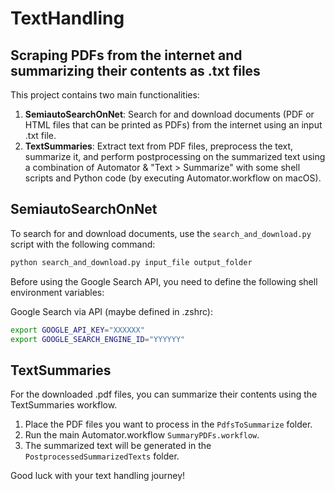# TextHandling
## Scraping PDFs from the internet and summarizing their contents as .txt files

This project contains two main functionalities:

1. **SemiautoSearchOnNet**: Search for and download documents (PDF or HTML files that can be printed as PDFs) from the internet using an input .txt file.
2. **TextSummaries**: Extract text from PDF files, preprocess the text, summarize it, and perform postprocessing on the summarized text using a combination of Automator & "Text > Summarize" with some shell scripts and Python code (by executing Automator.workflow on macOS).

## SemiautoSearchOnNet

To search for and download documents, use the `search_and_download.py` script with the following command:

```sh
python search_and_download.py input_file output_folder
```

Before using the Google Search API, you need to define the following shell environment variables:

Google Search via API (maybe defined in .zshrc):
```sh
export GOOGLE_API_KEY="XXXXXX"
export GOOGLE_SEARCH_ENGINE_ID="YYYYYY"
```

## TextSummaries

For the downloaded .pdf files, you can summarize their contents using the TextSummaries workflow.

1. Place the PDF files you want to process in the `PdfsToSummarize` folder.
2. Run the main Automator.workflow `SummaryPDFs.workflow`.
3. The summarized text will be generated in the `PostprocessedSummarizedTexts` folder.


Good luck with your text handling journey!